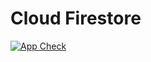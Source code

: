 # Cloud Firestore

[![App Check](https://i.ytimg.com/vi_webp/v_hR4K4auoQ/sddefault.webp)](https://www.youtube.com/watch?v=v_hR4K4auoQ&list=PLl-K7zZEsYLluG5MCVEzXAQ7ACZBCuZgZ)

